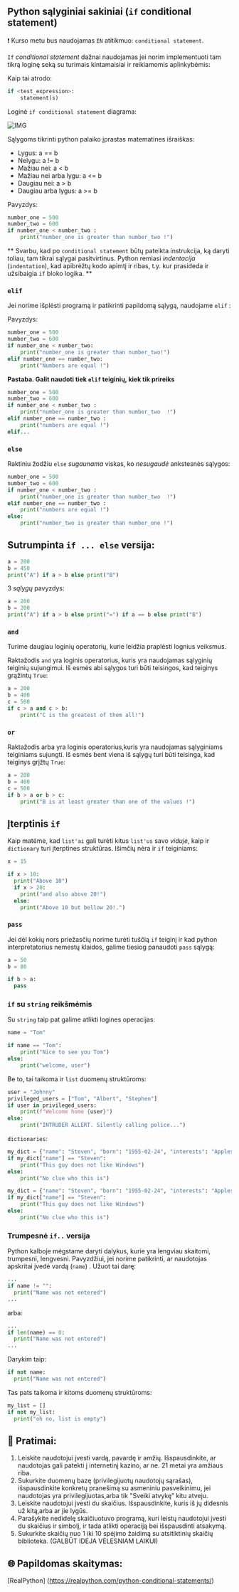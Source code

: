

## Python sąlyginiai sakiniai (`if` conditional statement)
❗ Kurso metu bus naudojamas `EN` atitikmuo: `conditional statement`.  

`If` _conditional statement_ dažnai naudojamas jei norim implementuoti tam tikrą loginę seką su turimais kintamaisiai ir reikiamomis aplinkybėmis: 

Kaip tai atrodo:

```python
if <test_expression>:
    statement(s)
```


Loginė `if conditional statement` diagrama:

![IMG](https://github.com/CodeAcademy-Online/python-new-material/blob/master/images/if_else.webp)


Sąlygoms tikrinti python palaiko įprastas matematines išraiškas:

* Lygus: a == b
* Nelygu: a != b
* Mažiau nei: a < b
* Mažiau nei arba lygu: a <= b
* Daugiau nei: a > b
* Daugiau arba lygus: a >= b

Pavyzdys:

```python
number_one = 500
number_two = 600
if number_one < number_two :
    print("number_one is greater than number_two !")
```
** Svarbu, kad po `conditional statement` būtų pateikta instrukcija, ką daryti toliau, tam tikrai sąlygai pasitvirtinus. Python remiasi _indentacija_ (`indentation`), kad apibrėžtų kodo apimtį ir ribas, t.y. kur prasideda ir užsibaigia `if` bloko logika. **

### `elif`
Jei norime išplėsti programą ir patikrinti papildomą sąlygą, naudojame `elif` : 

Pavyzdys:

```python
number_one = 500
number_two = 600
if number_one < number_two:
    print("number_one is greater than number_two!")
elif number_one == number_two:
    print("Numbers are equal !")
```

**Pastaba. Galit naudoti tiek `elif` teiginių, kiek tik prireiks**

```python
number_one = 500
number_two = 600
if number_one < number_two :
    print("number_one is greater than number_two  !")
elif number_one == number_two :
    print("numbers are equal !")
elif...
```

### `else`

Raktiniu žodžiu `else` _sugaunama_ viskas, ko _nesugaudė_ ankstesnės sąlygos:

```python
number_one = 500
number_two = 600
if number_one < number_two :
    print("number_one is greater than number_two  !")
elif number_one == number_two :
    print("numbers are equal !")
else:
    print("number_two is greater than number_one !")
```

## Sutrumpinta `if ... else` versija:

```python
a = 200
b = 450
print("A") if a > b else print("B")
```

3 _sąlygų_ pavyzdys:

```python
a = 200
b = 200
print("A") if a > b else print("=") if a == b else print("B")
```

### `and`
Turime daugiau loginių operatorių, kurie leidžia praplėsti lognius veiksmus.

Raktažodis `and` yra loginis operatorius, kuris yra naudojamas sąlyginių teiginių sujungimui.
Iš esmės abi sąlygos turi būti teisingos, kad teiginys grąžintų `True`:

```python
a = 200
b = 400
c = 500
if c > a and c > b:
    print("C is the greatest of them all!")
```

### `or`

Raktažodis arba yra loginis operatorius,kuris yra naudojamas sąlyginiams teiginiams sujungti.
Iš esmės bent viena iš sąlygų turi būti teisinga, kad teiginys grįžtų `True`:

```python
a = 200
b = 400
c = 500
if b > a or b > c:
    print("B is at least greater than one of the values !")
```

## Įterptinis `if`

Kaip matėme, kad `list'ai` gali turėti kitus `list'us` savo _viduje_, kaip ir `dictionary` turi įterptines struktūras. Išimčių nėra ir `if` teiginiams:

```python
x = 15

if x > 10:
  print("Above 10")
  if x > 20:
    print("and also above 20!")
  else:
    print("Above 10 but bellow 20!.")
```

### `pass`

Jei dėl kokių nors priežasčių norime turėti tuščią `if` teiginį ir kad python interpretatorius nemestų klaidos, galime tiesiog panaudoti `pass` sąlygą:

```python
a = 50
b = 80

if b > a:
  pass
```


### `if` su `string` reikšmėmis

Su `string` taip pat galime atlikti logines operacijas:

```python
name = "Tom"

if name == "Tom":
    print("Nice to see you Tom")
else:
    print("welcome, user")
```

Be to, tai taikoma ir `list` duomenų struktūroms:

```python
user = "Johnny"
privileged_users = ["Tom", "Albert", "Stephen"]
if user in privileged_users:
    print(f"Welcome home {user}")
else:
    print("INTRUDER ALLERT. Silently calling police...")
```


`dictionaries`:

```python
my_dict = {"name": "Steven", "born": "1955-02-24", "interests": "Apples"}
if my_dict["name"] == "Steven":
    print("This guy does not like Windows")
else:
    print("No clue who this is")
```

```python
my_dict = {"name": "Steven", "born": "1955-02-24", "interests": "Apples"}
if my_dict["name"] == "Steven":
    print("This guy does not like Windows")
else:
    print("No clue who this is")
```
### Trumpesnė `if..` versija 

Python kalboje mėgstame daryti dalykus, kurie yra lengviau skaitomi, trumpesni, lengvesni. Pavyzdžiui, jei norime patikrinti, ar naudotojas apskritai įvedė vardą (`name`) . Užuot tai darę:

```python
...
if name != "":
  print("Name was not entered")
...
```
arba:

```python
...
if len(name) == 0:
  print("Name was not entered")
...
```
Darykim taip:

```python
if not name:
  print("Name was not entered")
```

Tas pats taikoma ir kitoms duomenų struktūroms:

```python
my_list = []
if not my_list:
  print("oh no, list is empty")
```

## 🧠 Pratimai:

1. Leiskite naudotojui įvesti vardą, pavardę ir amžių. Išspausdinkite, ar naudotojas gali patekti į internetinį kazino, ar ne. 21 metai yra amžiaus riba.
2. Sukurkite duomenų bazę (privilegijuotų naudotojų sąrašas), išspausdinkite konkretų pranešimą su asmeniniu pasveikinimu, jei naudotojas yra 
   privilegijuotas,arba tik "Sveiki atvykę" kitu atveju.
3. Leiskite naudotojui įvesti du skaičius. Išspausdinkite, kuris iš jų didesnis už kitą,arba ar jie lygūs.
4. Parašykite nedidelę skaičiuotuvo programą, kuri leistų naudotojui įvesti du skaičius ir simbolį, ir tada atlikti operaciją bei išspausdinti atsakymą.
5. Sukurkite skaičių nuo 1 iki 10 spėjimo žaidimą su atsitiktinių skaičių biblioteka. (GALBŪT IDĖJA VĖLESNIAM LAIKUI)


## 🌐 Papildomas skaitymas:
[RealPython] (https://realpython.com/python-conditional-statements/)